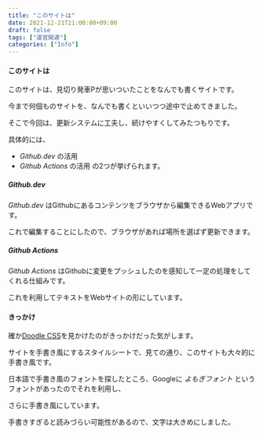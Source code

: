 ```yaml
---
title: "このサイトは"
date: 2021-12-21T21:00:00+09:00
draft: false
tags: ["運営関連"]
categories: ["Info"]
---
```


#### このサイトは

このサイトは、見切り発車Pが思いついたことをなんでも書くサイトです。

今まで何個ものサイトを、なんでも書くといいつつ途中で止めてきました。

そこで今回は、更新システムに工夫し、続けやすくしてみたつもりです。

具体的には、
- _Github.dev_ の活用
- _Github Actions_ の活用
の2つが挙げられます。

##### Github.dev

_Github.dev_ はGithubにあるコンテンツをブラウザから編集できるWebアプリです。

これで編集することにしたので、ブラウザがあれば場所を選ばず更新できます。

##### Github Actions

_Github Actions_ はGithubに変更をプッシュしたのを感知して一定の処理をしてくれる仕組みです。

これを利用してテキストをWebサイトの形にしています。

#### きっかけ

確か[Doodle CSS](https://chr15m.github.io/DoodleCSS/)を見かけたのがきっかけだった気がします。

サイトを手書き風にするスタイルシートで、見ての通り、このサイトも大々的に手書き風です。

日本語で手書き風のフォントを探したところ、Googleに _よもぎフォント_ というフォントがあったのでそれを利用し、

さらに手書き風にしています。

手書きすぎると読みづらい可能性があるので、文字は大きめにしました。

